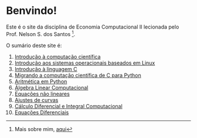 # Benvindo!

Este é o site da disciplina de Economia Computacional II lecionada pelo Prof. Nelson S. dos Santos [^1].

O sumário deste site é:

1. [Introdução à computação científica](intCompSci.md)
2. [Introdução aos sistemas operacionais baseados em Linux](intOSLinux.md)
3. [Introdução à linguagem C](https://ecompfin-ufrgs.github.io/linguagemC/)
4. [Migrando a computação científica de C para Python](cToPy.md)
5. [Aritmética em Python](aritPy.md)
6. [Álgebra Linear Computacional](algebralinearcomputacional.md)
7. [Equações não lineares](equacoes_nao_lineares.md)
8. [Ajustes de curvas]()
9. [Cálculo Diferencial e Integral Computacional](calculo.md)
10. [Equações Diferenciais](edop.md)







[^1]: Mais sobre mim, [aqui](https://professor.ufrgs.br/nelsonseixas)
